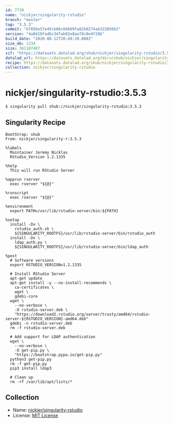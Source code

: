 ```yaml
---
id: 7738
name: "nickjer/singularity-rstudio"
branch: "master"
tag: "3.5.3"
commit: "67056e57e45cb06c66609fa82b0274ab32205662"
version: "4a8410fad6c34fab02e8ae78c0e4f28b"
build_date: "2020-08-12T20:49:39.008Z"
size_mb: 1234
size: 361107487
sif: "https://datasets.datalad.org/shub/nickjer/singularity-rstudio/3.5.3/2020-08-12-67056e57-4a8410fa/4a8410fad6c34fab02e8ae78c0e4f28b.simg"
datalad_url: https://datasets.datalad.org?dir=/shub/nickjer/singularity-rstudio/3.5.3/2020-08-12-67056e57-4a8410fa/
recipe: https://datasets.datalad.org/shub/nickjer/singularity-rstudio/3.5.3/2020-08-12-67056e57-4a8410fa/Singularity
collection: nickjer/singularity-rstudio
---
```


# nickjer/singularity-rstudio:3.5.3

```bash
$ singularity pull shub://nickjer/singularity-rstudio:3.5.3
```

## Singularity Recipe

```singularity
BootStrap: shub
From: nickjer/singularity-r:3.5.3

%labels
  Maintainer Jeremy Nicklas
  RStudio_Version 1.2.1335

%help
  This will run RStudio Server

%apprun rserver
  exec rserver "${@}"

%runscript
  exec rserver "${@}"

%environment
  export PATH=/usr/lib/rstudio-server/bin:${PATH}

%setup
  install -Dv \
    rstudio_auth.sh \
    ${SINGULARITY_ROOTFS}/usr/lib/rstudio-server/bin/rstudio_auth
  install -Dv \
    ldap_auth.py \
    ${SINGULARITY_ROOTFS}/usr/lib/rstudio-server/bin/ldap_auth

%post
  # Software versions
  export RSTUDIO_VERSION=1.2.1335

  # Install RStudio Server
  apt-get update
  apt-get install -y --no-install-recommends \
    ca-certificates \
    wget \
    gdebi-core
  wget \
    --no-verbose \
    -O rstudio-server.deb \
    "https://download2.rstudio.org/server/trusty/amd64/rstudio-server-${RSTUDIO_VERSION}-amd64.deb"
  gdebi -n rstudio-server.deb
  rm -f rstudio-server.deb

  # Add support for LDAP authentication
  wget \
    --no-verbose \
    -O get-pip.py \
    "https://bootstrap.pypa.io/get-pip.py"
  python3 get-pip.py
  rm -f get-pip.py
  pip3 install ldap3

  # Clean up
  rm -rf /var/lib/apt/lists/*
```

## Collection

 - Name: [nickjer/singularity-rstudio](https://github.com/nickjer/singularity-rstudio)
 - License: [MIT License](https://api.github.com/licenses/mit)

